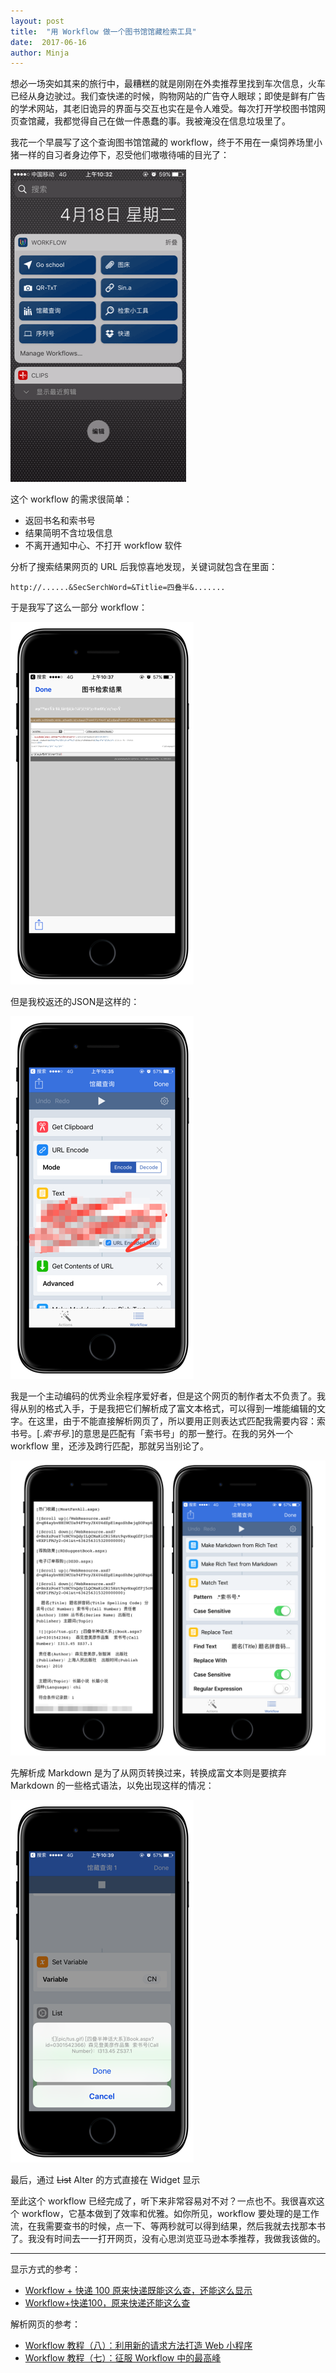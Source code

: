 ```yaml
---
layout: post
title:  "用 Workflow 做一个图书馆馆藏检索工具"
date:  2017-06-16
author: Minja
---
```


想必一场突如其来的旅行中，最糟糕的就是刚刚在外卖推荐里找到车次信息，火车已经从身边驶过。我们查快递的时候，购物网站的广告夺人眼球；即使是鲜有广告的学术网站，其老旧诡异的界面与交互也实在是令人难受。每次打开学校图书馆网页查馆藏，我都觉得自己在做一件愚蠢的事。我被淹没在信息垃圾里了。

我花一个早晨写了这个查询图书馆馆藏的 workflow，终于不用在一桌饲养场里小猪一样的自习者身边停下，忍受他们嗷嗷待哺的目光了：

![title](20170418149251116127711.gif)

这个 workflow 的需求很简单：

* 返回书名和索书号
* 结果简明不含垃圾信息
* 不离开通知中心、不打开 workflow 软件

分析了搜索结果网页的 URL 后我惊喜地发现，关键词就包含在里面：

```
http://......&SecSerchWord=&Titlie=四叠半&.......
```

于是我写了这么一部分 workflow：

![title](20170418149251307175935.png)

但是我校返还的JSON是这样的：

![title](20170418149251298258804.png)

我是一个主动编码的优秀业余程序爱好者，但是这个网页的制作者太不负责了。我得从别的格式入手，于是我把它们解析成了富文本格式，可以得到一堆能编辑的文字。在这里，由于不能直接解析网页了，所以要用正则表达式匹配我需要内容：索书号。[.*索书号.*]的意思是匹配有「索书号」的那一整行。在我的另外一个 workflow 里，还涉及跨行匹配，那就另当别论了。

![title](2017041814925120937986.png)

先解析成 Markdown 是为了从网页转换过来，转换成富文本则是要摈弃 Markdown 的一些格式语法，以免出现这样的情况：

![title](20170418149251312757362.png)

最后，通过 ~~List~~ Alter 的方式直接在 Widget 显示

至此这个 workflow 已经完成了，听下来非常容易对不对？一点也不。我很喜欢这个 workflow，它基本做到了效率和优雅。如你所见，workflow 要处理的是工作流，在我需要查书的时候，点一下、等两秒就可以得到结果，然后我就去找那本书了。我没有时间去一一打开网页，没有心思浏览亚马逊本季推荐，我做我该做的。

****

显示方式的参考：
- [Workflow + 快递 100 原来快递既能这么查，还能这么显示](https://sspai.com/post/36865)
- [Workflow+快递100，原来快递还能这么查](https://sspai.com/post/35383)

解析网页的参考：
- [Workflow 教程（八）：利用新的请求方法打造 Web 小程序](https://sspai.com/post/35857)
- [Workflow 教程（七）：征服 Workflow 中的最高峰](https://sspai.com/post/30870)